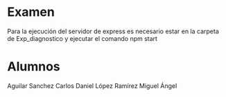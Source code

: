 # Examen
Para la ejecución del servidor de express es necesario estar en la carpeta de Exp_diagnostico y ejecutar el comando
npm start
# Alumnos
Aguilar Sanchez Carlos Daniel
López Ramírez Miguel Ángel